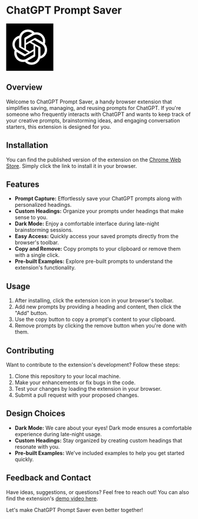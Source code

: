 
# ChatGPT Prompt Saver

![Extension Icon](images/icon128.png)

## Overview

Welcome to ChatGPT Prompt Saver, a handy browser extension that simplifies saving, managing, and reusing prompts for ChatGPT. If you're someone who frequently interacts with ChatGPT and wants to keep track of your creative prompts, brainstorming ideas, and engaging conversation starters, this extension is designed for you.

## Installation

You can find the published version of the extension on the [Chrome Web Store](https://chrome.google.com/webstore/detail/saved-prompts/nbfhlbpkebiejihbipapniegllacifhb). Simply click the link to install it in your browser.

## Features

- **Prompt Capture:** Effortlessly save your ChatGPT prompts along with personalized headings.
- **Custom Headings:** Organize your prompts under headings that make sense to you.
- **Dark Mode:** Enjoy a comfortable interface during late-night brainstorming sessions.
- **Easy Access:** Quickly access your saved prompts directly from the browser's toolbar.
- **Copy and Remove:** Copy prompts to your clipboard or remove them with a single click.
- **Pre-built Examples:** Explore pre-built prompts to understand the extension's functionality.

## Usage

1. After installing, click the extension icon in your browser's toolbar.
2. Add new prompts by providing a heading and content, then click the "Add" button.
3. Use the copy button to copy a prompt's content to your clipboard.
4. Remove prompts by clicking the remove button when you're done with them.

## Contributing

Want to contribute to the extension's development? Follow these steps:

1. Clone this repository to your local machine.
2. Make your enhancements or fix bugs in the code.
3. Test your changes by loading the extension in your browser.
4. Submit a pull request with your proposed changes.

## Design Choices

- **Dark Mode:** We care about your eyes! Dark mode ensures a comfortable experience during late-night usage.
- **Custom Headings:** Stay organized by creating custom headings that resonate with you.
- **Pre-built Examples:** We've included examples to help you get started quickly.

## Feedback and Contact

Have ideas, suggestions, or questions? Feel free to reach out! You can also find the extension's [demo video here](https://www.youtube.com/watch?v=rQ11yrPEaTs).

Let's make ChatGPT Prompt Saver even better together!
